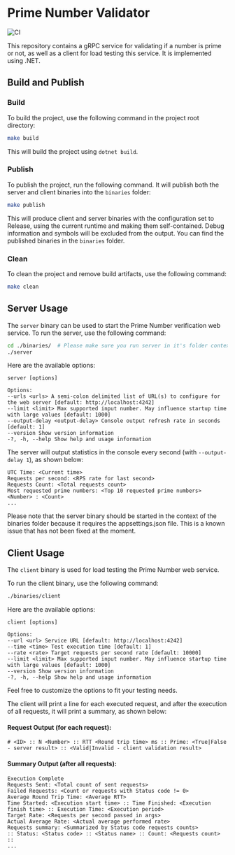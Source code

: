 # Prime Number Validator

![CI](https://github.com/MikeDenisov/PrimeNumberVerification/actions/workflows/dotnet.yml/badge.svg)

This repository contains a gRPC service for validating if a number is prime or not, as well as a client for load testing this service. It is implemented using .NET.

## Build and Publish

### Build
To build the project, use the following command in the project root directory:
```bash
make build
```
This will build the project using `dotnet build`.

### Publish
To publish the project, run the following command. It will publish both the server and client binaries into the `binaries` folder:
```bash
make publish
```
This will produce client and server binaries with the configuration set to Release, using the current runtime and making them self-contained. Debug information and symbols will be excluded from the output.
You can find the published binaries in the `binaries` folder.

### Clean
To clean the project and remove build artifacts, use the following command:
```bash
make clean
```

## Server Usage

The `server` binary can be used to start the Prime Number verification web service. 
To run the server, use the following command:
```bash
cd ./binaries/  # Please make sure you run server in it's folder context
./server 
```
Here are the available options:
```
server [options]

Options:
--urls <urls> A semi-colon delimited list of URL(s) to configure for the web server [default: http://localhost:4242]
--limit <limit> Max supported input number. May influence startup time with large values [default: 1000]
--output-delay <output-delay> Console output refresh rate in seconds [default: 1]
--version Show version information
-?, -h, --help Show help and usage information
```
The server will output statistics in the console every second (with `--output-delay 1`), as shown below:
```
UTC Time: <Current time>
Requests per second: <RPS rate for last second>
Requests Count: <Total requests count>
Most requested prime numbers: <Top 10 requested prime numbers>
<Number> : <Count>
...
```
Please note that the server binary should be started in the context of the binaries folder because it requires the appsettings.json file. This is a known issue that has not been fixed at the moment.

## Client Usage
The `client` binary is used for load testing the Prime Number web service. 

To run the client binary, use the following command:
```bash
./binaries/client
```
Here are the available options:
```
client [options]

Options:
--url <url> Service URL [default: http://localhost:4242]
--time <time> Test execution time [default: 1]
--rate <rate> Target requests per second rate [default: 10000]
--limit <limit> Max supported input number. May influence startup time with large values [default: 1000]
--version Show version information
-?, -h, --help Show help and usage information
```
Feel free to customize the options to fit your testing needs.

The client will print a line for each executed request, and after the execution of all requests, it will print a summary, as shown below:
#### Request Output (for each request):
`# <ID> :: N <Number> :: RTT <Round trip time> ms :: Prime: <True|False - server result> :: <Valid|Invalid - client validation result>` 

#### Summary Output (after all requests):
```
Execution Complete
Requests Sent: <Total count of sent requests>
Failed Requests: <Count or requests with Status code != 0>
Average Round Trip Time: <Average RTT>
Time Started: <Execution start time> :: Time Finished: <Execution finish time> :: Execution Time: <Execution period>
Target Rate: <Requests per second passed in args>
Actual Average Rate: <Actual average performed rate>
Requests summary: <Summarized by Status code requests counts>
:: Status: <Status code> :: <Status name> :: Count: <Requests count> ::
...
```